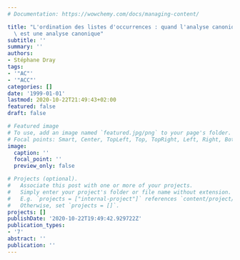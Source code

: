 ```yaml
---
# Documentation: https://wowchemy.com/docs/managing-content/

title: "L'ordination des listes d'occurrences : quand l'analyse canonique des correspondances\
  \ est une analyse canonique"
subtitle: ''
summary: ''
authors:
- Stéphane Dray
tags:
- '"AC"'
- '"ACC"'
categories: []
date: '1999-01-01'
lastmod: 2020-10-22T21:49:43+02:00
featured: false
draft: false

# Featured image
# To use, add an image named `featured.jpg/png` to your page's folder.
# Focal points: Smart, Center, TopLeft, Top, TopRight, Left, Right, BottomLeft, Bottom, BottomRight.
image:
  caption: ''
  focal_point: ''
  preview_only: false

# Projects (optional).
#   Associate this post with one or more of your projects.
#   Simply enter your project's folder or file name without extension.
#   E.g. `projects = ["internal-project"]` references `content/project/deep-learning/index.md`.
#   Otherwise, set `projects = []`.
projects: []
publishDate: '2020-10-22T19:49:42.929722Z'
publication_types:
- '7'
abstract: ''
publication: ''
---
```

